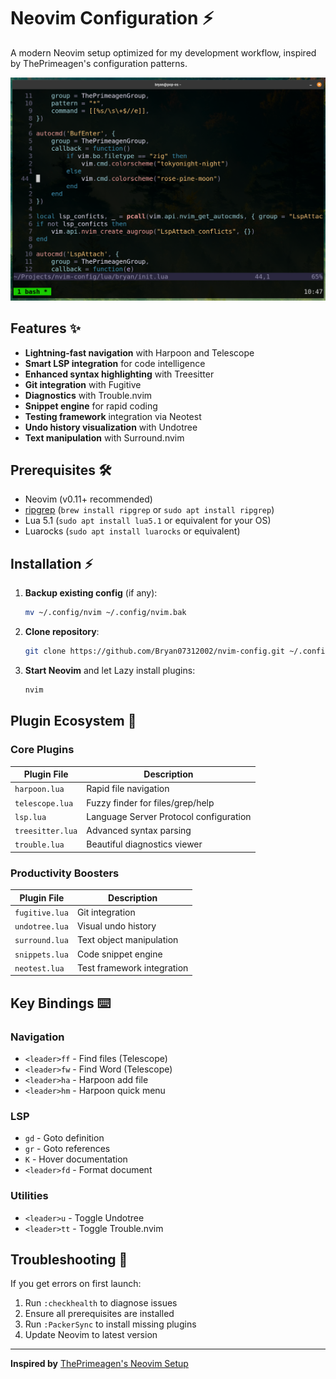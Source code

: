 # Neovim Configuration ⚡

A modern Neovim setup optimized for my development workflow, inspired by ThePrimeagen's configuration patterns.

![Neovim Demo](./docs/example_photo.png)

## Features ✨

- **Lightning-fast navigation** with Harpoon and Telescope
- **Smart LSP integration** for code intelligence
- **Enhanced syntax highlighting** with Treesitter
- **Git integration** with Fugitive
- **Diagnostics** with Trouble.nvim
- **Snippet engine** for rapid coding
- **Testing framework** integration via Neotest
- **Undo history visualization** with Undotree
- **Text manipulation** with Surround.nvim

## Prerequisites 🛠️

- Neovim (v0.11+ recommended)
- [ripgrep](https://github.com/BurntSushi/ripgrep) (`brew install ripgrep` or `sudo apt install ripgrep`)
- Lua 5.1 (`sudo apt install lua5.1` or equivalent for your OS)
- Luarocks (`sudo apt install luarocks` or equivalent)

## Installation ⚡

1. **Backup existing config** (if any):
   ```sh
   mv ~/.config/nvim ~/.config/nvim.bak
   ```

2. **Clone repository**:
   ```sh
   git clone https://github.com/Bryan07312002/nvim-config.git ~/.config/nvim
   ```

3. **Start Neovim** and let Lazy install plugins:
   ```sh
   nvim
   ```

## Plugin Ecosystem 🧩

### Core Plugins
| Plugin File         | Description                                  |
|---------------------|----------------------------------------------|
| `harpoon.lua`       | Rapid file navigation                        |
| `telescope.lua`     | Fuzzy finder for files/grep/help             |
| `lsp.lua`           | Language Server Protocol configuration       |
| `treesitter.lua`    | Advanced syntax parsing                      |
| `trouble.lua`       | Beautiful diagnostics viewer                 |

### Productivity Boosters
| Plugin File         | Description                                  |
|---------------------|----------------------------------------------|
| `fugitive.lua`      | Git integration                              |
| `undotree.lua`      | Visual undo history                          |
| `surround.lua`      | Text object manipulation                     |
| `snippets.lua`      | Code snippet engine                          |
| `neotest.lua`       | Test framework integration                   |

## Key Bindings ⌨️

### Navigation
- `<leader>ff` - Find files (Telescope)
- `<leader>fw` - Find Word (Telescope)
- `<leader>ha` - Harpoon add file
- `<leader>hm` - Harpoon quick menu

### LSP
- `gd` - Goto definition
- `gr` - Goto references
- `K` - Hover documentation
- `<leader>fd` - Format document

### Utilities
- `<leader>u` - Toggle Undotree
- `<leader>tt` - Toggle Trouble.nvim

## Troubleshooting 🔧

If you get errors on first launch:
1. Run `:checkhealth` to diagnose issues
2. Ensure all prerequisites are installed
3. Run `:PackerSync` to install missing plugins
4. Update Neovim to latest version

---

**Inspired by** [ThePrimeagen's Neovim Setup](https://github.com/ThePrimeagen/init.lua)
